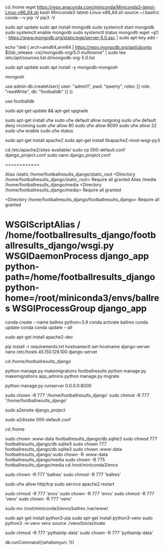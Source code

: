 cd /home
wget https://repo.anaconda.com/miniconda/Miniconda3-latest-Linux-x86_64.sh
bash Miniconda3-latest-Linux-x86_64.sh
source ~/.bashrc
conda --v
pip -V
pip3 -V




sudo apt update
sudo apt install mongodb
sudo systemctl start mongodb
sudo systemctl enable mongodb
sudo systemctl status mongodb
wget -qO - https://www.mongodb.org/static/pgp/server-5.0.asc | sudo apt-key add -

echo "deb [ arch=amd64,arm64 ] https://repo.mongodb.org/apt/ubuntu $(lsb_release -cs)/mongodb-org/5.0 multiverse" | sudo tee /etc/apt/sources.list.d/mongodb-org-5.0.list

sudo apt update
sudo apt install -y mongodb-mongosh

mongosh

use admin
db.createUser({
  user: "admin1", 
  pwd: "qwerty",
  roles: [{ role: "readWrite", db: "footballdb" }]
})

use footballdb


sudo apt-get update && apt-get upgrade


sudo apt-get install ufw
sudo ufw default allow outgoing
sudo ufw default deny incoming
sudo ufw allow 80
sudo ufw allow 8000
sudo ufw allow 22
sudo ufw enable
sudo ufw status

sudo apt-get install apache2
sudo apt-get install libapache2-mod-wsgi-py3


cd /etc/apache2/sites-available/ 
sudo cp 000-default.conf django_project.conf
sudo nano django_project.conf

============

Alias /static /home/footballresults_django/static_root
<Directory /home/footballresults_django/static_root>
    Require all granted
</Directory>
Alias /media /home/footballresults_django/media
        <Directory /home/footballresults_django/media>
                Require all granted
        </Directory>




<Directory /home/footballresults_django/footballresults_django>
            <Files wsgi.py>
        Require all granted
    </Files>
    </Directory>

WSGIScriptAlias / /home/footballresults_django/footballresults_django/wsgi.py
WSGIDaemonProcess django_app python-path=/home/footballresults_django python-home=/root/miniconda3/envs/ballres
WSGIProcessGroup django_app
===============


conda create --name ballres python=3.9
conda activate ballres 
conda update conda
conda update --all

sudo apt-get install apache2-dev

pip install -r requirements.txt
hostnamectl set-hostname django-server
nano /etc/hosts
45.150.129.100 django-server

cd /home/footballresults_django

python manage.py makemigrations footballresults
python manage.py makemigrations app_admins
python manage.py migrate

python manage.py runserver 0.0.0.0:8000

sudo chown -R 777  '/home/footballresults_django'
sudo chmod -R 777  '/home/footballresults_django'

sudo a2ensite django_project


sudo a2dissite 000-default.conf

cd /home

sudo chown :www-data footballresults_django/db.sqlite3
sudo chmod 777 footballresults_django/db.sqlite3
sudo chown 777 footballresults_django/db.sqlite3
sudo chown :www-data footballresults_django/
sudo chown -R :www-data footballresults_django/media
sudo chown -R 775 footballresults_django/media
cd /root/miniconda3/envs


sudo chown -R 777 'ballres'
sudo chmod -R 777 'ballres'

sudo ufw allow http/tcp
sudo service apache2 restart

sudo chmod -R 777 'envs'
sudo chown -R 777 'envs'
sudo chmod -R 777 'venv'
sudo chown -R 777 'venv'

sudo mv /root/miniconda3/envs/ballres /var/www/



sudo apt-get install python3-pip
sudo apt-get install python3-venv
sudo python3 -m venv venv
source ./venv/bin/activate

sudo chmod -R 777 'pythainlp-data'
sudo chown -R 777 'pythainlp-data'

db.runCommand({whatsmyuri: 1})